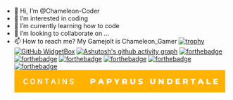 - 👋 Hi, I’m @Chameleon-Coder
- 👀 I’m interested in coding
- 🌱 I’m currently learning how to code
- 💞️ I’m looking to collaborate on ...
- 📫 How to reach me? My Gamejolt is Chameleon_Gamer
  [![trophy](https://github-profile-trophy.vercel.app/?username=Chameleon-Coder&theme=darkhub)](https://github.com/ryo-ma/github-profile-trophy)
  [![GitHub WidgetBox](https://github-widgetbox.vercel.app/api/profile?username=Chameleon-Coder&data=followers,repositories,stars,commits)](https://github.com/Jurredr/github-widgetbox)
  [![Ashutosh's github activity graph](https://activity-graph.herokuapp.com/graph?username=Chameleon-Coder&bg_color=000000&color=ffffff&line=ffffff&point=ada4a4&area=true&hide_border=true)](https://github.com/ashutosh00710/github-readme-activity-graph)
  [![forthebadge](https://forthebadge.com/images/badges/does-not-contain-treenuts.svg)](http://forthebadge.com)
  [![forthebadge](https://forthebadge.com/images/badges/compatibility-club-penguin.svg)](http://forthebadge.com)
  [![forthebadge](https://forthebadge.com/images/badges/powered-by-black-magic.svg)](https://forthebadge.com)
  [![forthebadge](https://forthebadge.com/images/badges/made-with-crayons.svg)](https://forthebadge.com)
  [![forthebadge](https://forthebadge.com/images/badges/contains-tasty-spaghetti-code.svg)](https://forthebadge.com)
  [![forthebadge](https://forthebadge.com/images/badges/built-with-grammas-recipe.svg)](https://forthebadge.com)
  [![My Image](https://raw.githubusercontent.com/Chameleon-Coder/Chameleon-Coder/1560a05ed7f23917dde369b0aa1fbb370ad8332b/contains-papyrus-undertale.svg)](https://forthebadge.com)
